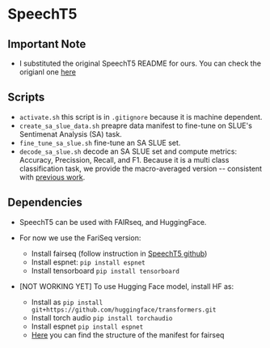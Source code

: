 # SpeechT5

## Important Note
- I substituted the original SpeechT5 README for ours. You can check the origianl one [here](https://github.com/microsoft/SpeechT5/tree/main/SpeechT5)

## Scripts
- `activate.sh` this script is in `.gitignore` because it is machine dependent.
- `create_sa_slue_data.sh` preapre data manifest to fine-tune on SLUE's Sentimenat Analysis (SA) task.
- `fine_tune_sa_slue.sh` fine-tune an SA SLUE set.
- `decode_sa_slue.sh` decode an SA SLUE set and compute metrics: Accuracy, Precission, Recall, and F1. Because it is a multi class classification task, we provide the macro-averaged version -- consistent with [previous work](https://arxiv.org/pdf/2111.10367.pdf).

## Dependencies
- SpeechT5 can be used with FAIRseq, and HuggingFace.

- For now we use the FariSeq version:
    - Install fairseq  (follow instruction in [SpeechT5 github](https://github.com/microsoft/SpeechT5/tree/main/SpeechT5))
    - Install espnet: `pip install espnet`
    - Install tensorboard `pip install tensorboard`
    
- [NOT WORKING YET] To use Hugging Face model, install HF as:
    - Install as `pip install git+https://github.com/huggingface/transformers.git`
    - Install torch audio `pip install torchaudio`
    - Install espnet `pip install espnet`
    - [Here](https://huggingface.co/mechanicalsea/speecht5-sid/tree/main) you can find the structure of the manifest for fairseq



